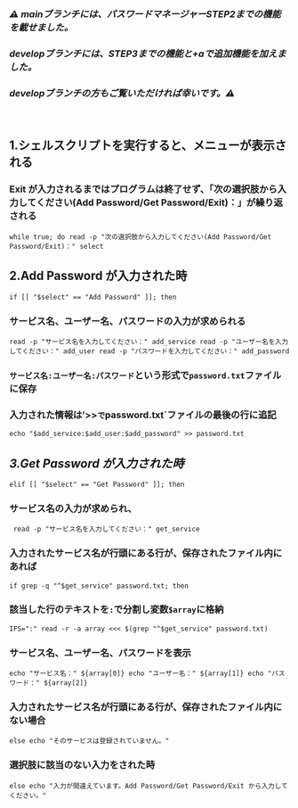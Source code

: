 ### ***⚠️ mainブランチには、パスワードマネージャーSTEP2までの機能を載せました。***
### ***developブランチには、STEP3までの機能と+aで追加機能を加えました。***
### ***developブランチの方もご覧いただければ幸いです。⚠️***


　　

## 1.シェルスクリプトを実行すると、メニューが表示される 
### Exit が入力されるまではプログラムは終了せず、「次の選択肢から入力してください(Add Password/Get Password/Exit)：」が繰り返される 
`
while true; do
 read -p "次の選択肢から入力してください(Add Password/Get Password/Exit)：" select
`  


  
## 2.Add Password が入力された時 
`
 if [[ "$select" == "Add Password" ]]; then
`
### サービス名、ユーザー名、パスワードの入力が求められる
 `
  read -p "サービス名を入力してください：" add_service
  read -p "ユーザー名を入力してください：" add_user
  read -p "パスワードを入力してください：" add_password
`

### `サービス名:ユーザー名:パスワード`という形式で`password.txt`ファイルに保存
### 入力された情報は’>>`で`password.txt`ファイルの最後の行に追記
`
  echo "$add_service:$add_user:$add_password" >> password.txt
`

## *3.Get Password が入力された時*
`
 elif [[ "$select" == "Get Password" ]]; then
`

### サービス名の入力が求められ、
` 
read -p "サービス名を入力してください：" get_service
`

### 入力されたサービス名が行頭にある行が、保存されたファイル内にあれば　
`
if grep -q "^$get_service" password.txt; then
`

### 該当した行のテキストを`:`で分割し変数`$array`に格納
`
   IFS=":" read -r -a array <<< $(grep "^$get_service" password.txt)
`

### サービス名、ユーザー名、パスワードを表示
`
   echo "サービス名：" ${array[0]}
   echo "ユーザー名：" ${array[1]}
   echo "パスワード：" ${array[2]}
`

### 入力されたサービス名が行頭にある行が、保存されたファイル内にない場合
`
else
   echo "そのサービスは登録されていません。"
`

### 選択肢に該当のない入力をされた時
`
else
  echo "入力が間違えています。Add Password/Get Password/Exit から入力してください。"
`















